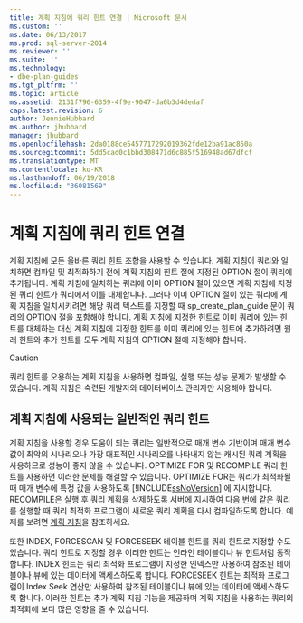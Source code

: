 ```yaml
---
title: 계획 지침에 쿼리 힌트 연결 | Microsoft 문서
ms.custom: ''
ms.date: 06/13/2017
ms.prod: sql-server-2014
ms.reviewer: ''
ms.suite: ''
ms.technology:
- dbe-plan-guides
ms.tgt_pltfrm: ''
ms.topic: article
ms.assetid: 2131f796-6359-4f9e-9047-da0b3d4dedaf
caps.latest.revision: 6
author: JennieHubbard
ms.author: jhubbard
manager: jhubbard
ms.openlocfilehash: 2da0188ce5457717292019362fde12ba91ac850a
ms.sourcegitcommit: 5dd5cad0c1bbd308471d6c885f516948ad67dfcf
ms.translationtype: MT
ms.contentlocale: ko-KR
ms.lasthandoff: 06/19/2018
ms.locfileid: "36081569"
---
```

# <a name="attach-query-hints-to-a-plan-guide"></a>계획 지침에 쿼리 힌트 연결
  계획 지침에 모든 올바른 쿼리 힌트 조합을 사용할 수 있습니다. 계획 지침이 쿼리와 일치하면 컴파일 및 최적화하기 전에 계획 지침의 힌트 절에 지정된 OPTION 절이 쿼리에 추가됩니다. 계획 지침에 일치하는 쿼리에 이미 OPTION 절이 있으면 계획 지침에 지정된 쿼리 힌트가 쿼리에서 이를 대체합니다. 그러나 이미 OPTION 절이 있는 쿼리에 계획 지침을 일치시키려면 해당 쿼리 텍스트를 지정할 때 sp_create_plan_guide 문이 쿼리의 OPTION 절을 포함해야 합니다. 계획 지침에 지정한 힌트로 이미 쿼리에 있는 힌트를 대체하는 대신 계획 지침에 지정한 힌트를 이미 쿼리에 있는 힌트에 추가하려면 원래 힌트와 추가 힌트를 모두 계획 지침의 OPTION 절에 지정해야 합니다.  
  
> [!CAUTION]  
>  쿼리 힌트를 오용하는 계획 지침을 사용하면 컴파일, 실행 또는 성능 문제가 발생할 수 있습니다. 계획 지침은 숙련된 개발자와 데이터베이스 관리자만 사용해야 합니다.  
  
## <a name="common-query-hints-used-in-plan-guides"></a>계획 지침에 사용되는 일반적인 쿼리 힌트  
 계획 지침을 사용할 경우 도움이 되는 쿼리는 일반적으로 매개 변수 기반이며 매개 변수 값이 최악의 시나리오나 가장 대표적인 시나리오를 나타내지 않는 캐시된 쿼리 계획을 사용하므로 성능이 좋지 않을 수 있습니다. OPTIMIZE FOR 및 RECOMPILE 쿼리 힌트를 사용하면 이러한 문제를 해결할 수 있습니다. OPTIMIZE FOR는 쿼리가 최적화될 때 매개 변수에 특정 값을 사용하도록 [!INCLUDE[ssNoVersion](../../includes/ssnoversion-md.md)] 에 지시합니다. RECOMPILE은 실행 후 쿼리 계획을 삭제하도록 서버에 지시하여 다음 번에 같은 쿼리를 실행할 때 쿼리 최적화 프로그램이 새로운 쿼리 계획을 다시 컴파일하도록 합니다. 예제를 보려면 [계획 지침](plan-guides.md)을 참조하세요.  
  
 또한 INDEX, FORCESCAN 및 FORCESEEK 테이블 힌트를 쿼리 힌트로 지정할 수도 있습니다. 쿼리 힌트로 지정할 경우 이러한 힌트는 인라인 테이블이나 뷰 힌트처럼 동작합니다. INDEX 힌트는 쿼리 최적화 프로그램이 지정한 인덱스만 사용하여 참조된 테이블이나 뷰에 있는 데이터에 액세스하도록 합니다. FORCESEEK 힌트는 최적화 프로그램이 Index Seek 연산만 사용하여 참조된 테이블이나 뷰에 있는 데이터에 액세스하도록 합니다. 이러한 힌트는 추가 계획 지침 기능을 제공하며 계획 지침을 사용하는 쿼리의 최적화에 보다 많은 영향을 줄 수 있습니다.  
  
  